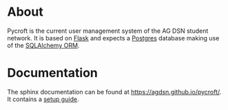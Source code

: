 # About #

Pycroft is the current user management system of the AG DSN student
network.  It is based on [Flask](https://flask.palletsprojects.com/) and expects a
[Postgres](https://www.postgresql.org/) database making use of the
[SQLAlchemy ORM](https://www.sqlalchemy.org/).

# Documentation #
The sphinx documentation can be found at https://agdsn.github.io/pycroft/.
It contains a [setup guide](https://agdsn.github.io/pycroft/guides/setup.html).
